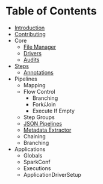 # Table of Contents
* [Introduction](introduction.md)
* [Contributing](contributions.md)
* Core
    * [File Manager](filemanager.md)
    * [Drivers](pipeline-drivers.md)
    * [Audits](executionaudits.md)
* [Steps](steps.md)
    * [Annotations](step-annotations.md)
* Pipelines
    * Mapping
    * Flow Control
        * Branching
        * Fork/Join
        * Execute If Empty
    * Step Groups
    * [JSON Pipelines](json-pipelines.md)
    * [Metadata Extractor](metadata-extractor.md)
    * Chaining
    * Branching
* Applications
    * Globals
    * SparkConf
    * Executions
    * ApplicationDriverSetup
